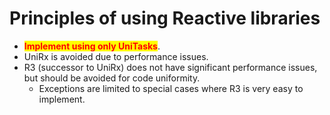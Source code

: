 # Principles of using Reactive libraries

* <mark style="color:red;">**Implement using only UniTasks**</mark>.
* UniRx is avoided due to performance issues.
* R3 (successor to UniRx) does not have significant performance issues, but should be avoided for code uniformity.
  * Exceptions are limited to special cases where R3 is very easy to implement.

